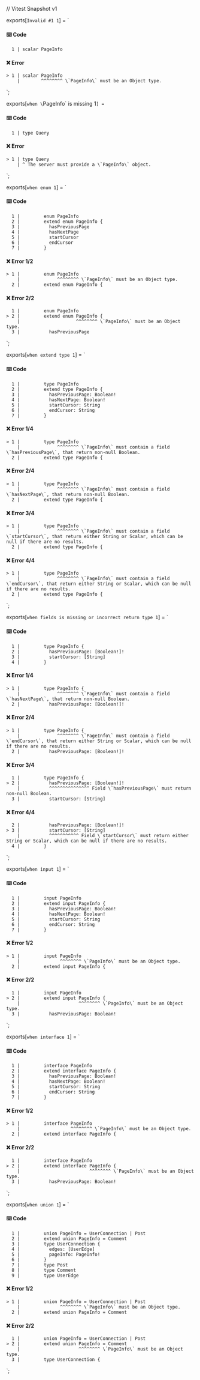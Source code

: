 // Vitest Snapshot v1

exports[`Invalid #1 1`] = `
#### ⌨️ Code

      1 | scalar PageInfo

#### ❌ Error

    > 1 | scalar PageInfo
        |        ^^^^^^^^ \`PageInfo\` must be an Object type.
`;

exports[`when \`PageInfo\` is missing 1`] = `
#### ⌨️ Code

      1 | type Query

#### ❌ Error

    > 1 | type Query
        | ^ The server must provide a \`PageInfo\` object.
`;

exports[`when enum 1`] = `
#### ⌨️ Code

      1 |         enum PageInfo
      2 |         extend enum PageInfo {
      3 |           hasPreviousPage
      4 |           hasNextPage
      5 |           startCursor
      6 |           endCursor
      7 |         }

#### ❌ Error 1/2

    > 1 |         enum PageInfo
        |              ^^^^^^^^ \`PageInfo\` must be an Object type.
      2 |         extend enum PageInfo {

#### ❌ Error 2/2

      1 |         enum PageInfo
    > 2 |         extend enum PageInfo {
        |                     ^^^^^^^^ \`PageInfo\` must be an Object type.
      3 |           hasPreviousPage
`;

exports[`when extend type 1`] = `
#### ⌨️ Code

      1 |         type PageInfo
      2 |         extend type PageInfo {
      3 |           hasPreviousPage: Boolean!
      4 |           hasNextPage: Boolean!
      5 |           startCursor: String
      6 |           endCursor: String
      7 |         }

#### ❌ Error 1/4

    > 1 |         type PageInfo
        |              ^^^^^^^^ \`PageInfo\` must contain a field \`hasPreviousPage\`, that return non-null Boolean.
      2 |         extend type PageInfo {

#### ❌ Error 2/4

    > 1 |         type PageInfo
        |              ^^^^^^^^ \`PageInfo\` must contain a field \`hasNextPage\`, that return non-null Boolean.
      2 |         extend type PageInfo {

#### ❌ Error 3/4

    > 1 |         type PageInfo
        |              ^^^^^^^^ \`PageInfo\` must contain a field \`startCursor\`, that return either String or Scalar, which can be null if there are no results.
      2 |         extend type PageInfo {

#### ❌ Error 4/4

    > 1 |         type PageInfo
        |              ^^^^^^^^ \`PageInfo\` must contain a field \`endCursor\`, that return either String or Scalar, which can be null if there are no results.
      2 |         extend type PageInfo {
`;

exports[`when fields is missing or incorrect return type 1`] = `
#### ⌨️ Code

      1 |         type PageInfo {
      2 |           hasPreviousPage: [Boolean!]!
      3 |           startCursor: [String]
      4 |         }

#### ❌ Error 1/4

    > 1 |         type PageInfo {
        |              ^^^^^^^^ \`PageInfo\` must contain a field \`hasNextPage\`, that return non-null Boolean.
      2 |           hasPreviousPage: [Boolean!]!

#### ❌ Error 2/4

    > 1 |         type PageInfo {
        |              ^^^^^^^^ \`PageInfo\` must contain a field \`endCursor\`, that return either String or Scalar, which can be null if there are no results.
      2 |           hasPreviousPage: [Boolean!]!

#### ❌ Error 3/4

      1 |         type PageInfo {
    > 2 |           hasPreviousPage: [Boolean!]!
        |           ^^^^^^^^^^^^^^^ Field \`hasPreviousPage\` must return non-null Boolean.
      3 |           startCursor: [String]

#### ❌ Error 4/4

      2 |           hasPreviousPage: [Boolean!]!
    > 3 |           startCursor: [String]
        |           ^^^^^^^^^^^ Field \`startCursor\` must return either String or Scalar, which can be null if there are no results.
      4 |         }
`;

exports[`when input 1`] = `
#### ⌨️ Code

      1 |         input PageInfo
      2 |         extend input PageInfo {
      3 |           hasPreviousPage: Boolean!
      4 |           hasNextPage: Boolean!
      5 |           startCursor: String
      6 |           endCursor: String
      7 |         }

#### ❌ Error 1/2

    > 1 |         input PageInfo
        |               ^^^^^^^^ \`PageInfo\` must be an Object type.
      2 |         extend input PageInfo {

#### ❌ Error 2/2

      1 |         input PageInfo
    > 2 |         extend input PageInfo {
        |                      ^^^^^^^^ \`PageInfo\` must be an Object type.
      3 |           hasPreviousPage: Boolean!
`;

exports[`when interface 1`] = `
#### ⌨️ Code

      1 |         interface PageInfo
      2 |         extend interface PageInfo {
      3 |           hasPreviousPage: Boolean!
      4 |           hasNextPage: Boolean!
      5 |           startCursor: String
      6 |           endCursor: String
      7 |         }

#### ❌ Error 1/2

    > 1 |         interface PageInfo
        |                   ^^^^^^^^ \`PageInfo\` must be an Object type.
      2 |         extend interface PageInfo {

#### ❌ Error 2/2

      1 |         interface PageInfo
    > 2 |         extend interface PageInfo {
        |                          ^^^^^^^^ \`PageInfo\` must be an Object type.
      3 |           hasPreviousPage: Boolean!
`;

exports[`when union 1`] = `
#### ⌨️ Code

      1 |         union PageInfo = UserConnection | Post
      2 |         extend union PageInfo = Comment
      3 |         type UserConnection {
      4 |           edges: [UserEdge]
      5 |           pageInfo: PageInfo!
      6 |         }
      7 |         type Post
      8 |         type Comment
      9 |         type UserEdge

#### ❌ Error 1/2

    > 1 |         union PageInfo = UserConnection | Post
        |               ^^^^^^^^ \`PageInfo\` must be an Object type.
      2 |         extend union PageInfo = Comment

#### ❌ Error 2/2

      1 |         union PageInfo = UserConnection | Post
    > 2 |         extend union PageInfo = Comment
        |                      ^^^^^^^^ \`PageInfo\` must be an Object type.
      3 |         type UserConnection {
`;
